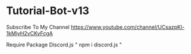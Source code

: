 # Tutorial-Bot-v13
Subscribe To My Channel https://www.youtube.com/channel/UCsazpKl-1kMiyH2vCKvFcgA

Require Package Discord.js " npm i discord.js "
